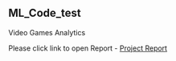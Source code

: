 ## ML_Code_test
Video Games Analytics

Please click link to open Report -
[Project Report](Project_Report.pdf)
